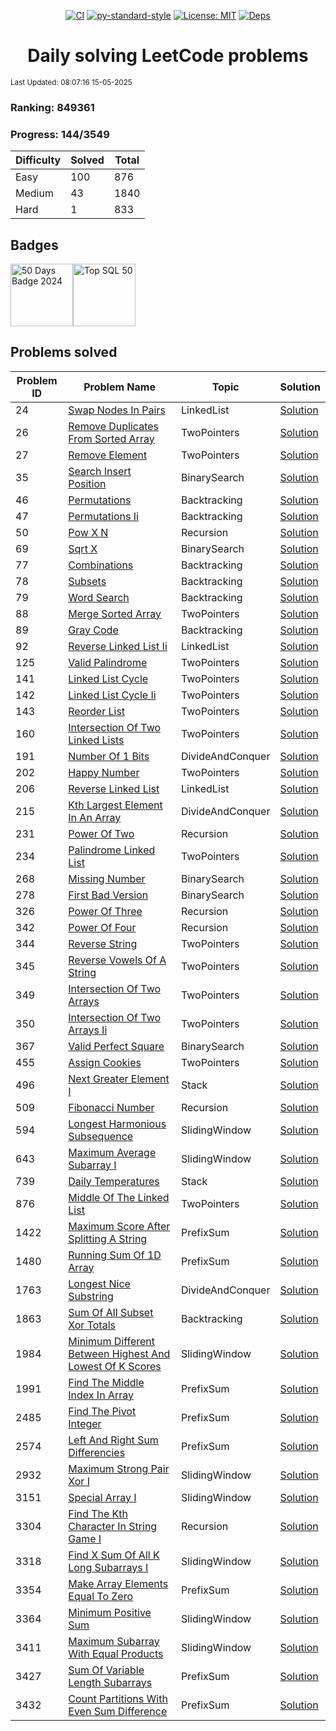 <div align="center">

[![CI](https://github.com/fastify/fastify/workflows/ci/badge.svg)](https://github.com/fastify/fastify/actions/workflows/ci.yml)
[![py-standard-style](https://img.shields.io/badge/code%20style-standard-brightgreen.svg?style=flat)](https://standardjs.com/)
[![License: MIT](https://cdn.prod.website-files.com/5e0f1144930a8bc8aace526c/65dd9eb5aaca434fac4f1c34_License-MIT-blue.svg)](/LICENSE)
[![Deps](https://cdn.prod.website-files.com/5e0f1144930a8bc8aace526c/65dd9eb5aaca434fac4f1c9e_Deps-Up--to--date-brightgreen.svg)]()

</div>

<div align="center">

# Daily solving LeetCode problems

</div>

<small>Last Updated: 08:07:16 15-05-2025</small>

### Ranking: 849361

### Progress: 144/3549

| Difficulty | Solved | Total |
|------------|--------|-------|
| Easy | 100 | 876 |
| Medium | 43 | 1840 |
| Hard | 1 | 833 |

## Badges

<img src="https://assets.leetcode.com/static_assets/marketing/2024-50-lg.png" style="width: 100px;" title="50 Days Badge 2024" /><img src="https://assets.leetcode.com/static_assets/others/Top_SQL_50.png" style="width: 100px;" title="Top SQL 50" />

## Problems solved

| Problem ID | Problem Name | Topic | Solution |
|------------|--------------|-------|------|
| 24 | [Swap Nodes In Pairs](https://leetcode.com/problems/swap-nodes-in-pairs) | LinkedList | [Solution](./solutions/LinkedList/24_swap_nodes_in_pairs.py) |
| 26 | [Remove Duplicates From Sorted Array](https://leetcode.com/problems/remove-duplicates-from-sorted-array) | TwoPointers | [Solution](./solutions/TwoPointers/26_remove_duplicates_from_sorted_array.py) |
| 27 | [Remove Element](https://leetcode.com/problems/remove-element) | TwoPointers | [Solution](./solutions/TwoPointers/27_remove_element.py) |
| 35 | [Search Insert Position](https://leetcode.com/problems/search-insert-position) | BinarySearch | [Solution](./solutions/BinarySearch/35_search_insert_position.py) |
| 46 | [Permutations](https://leetcode.com/problems/permutations) | Backtracking | [Solution](./solutions/Backtracking/46_permutations.py) |
| 47 | [Permutations Ii](https://leetcode.com/problems/permutations-ii) | Backtracking | [Solution](./solutions/Backtracking/47_permutations_ii.py) |
| 50 | [Pow X N](https://leetcode.com/problems/pow-x-n) | Recursion | [Solution](./solutions/Recursion/50_pow_x_n.py) |
| 69 | [Sqrt X](https://leetcode.com/problems/sqrt-x) | BinarySearch | [Solution](./solutions/BinarySearch/69_sqrt_x.py) |
| 77 | [Combinations](https://leetcode.com/problems/combinations) | Backtracking | [Solution](./solutions/Backtracking/77_combinations.py) |
| 78 | [Subsets](https://leetcode.com/problems/subsets) | Backtracking | [Solution](./solutions/Backtracking/78_subsets.py) |
| 79 | [Word Search](https://leetcode.com/problems/word-search) | Backtracking | [Solution](./solutions/Backtracking/79_word_search.py) |
| 88 | [Merge Sorted Array](https://leetcode.com/problems/merge-sorted-array) | TwoPointers | [Solution](./solutions/TwoPointers/88_merge_sorted_array.py) |
| 89 | [Gray Code](https://leetcode.com/problems/gray-code) | Backtracking | [Solution](./solutions/Backtracking/89_gray_code.py) |
| 92 | [Reverse Linked List Ii](https://leetcode.com/problems/reverse-linked-list-ii) | LinkedList | [Solution](./solutions/LinkedList/92_reverse_linked_list_ii.py) |
| 125 | [Valid Palindrome](https://leetcode.com/problems/valid-palindrome) | TwoPointers | [Solution](./solutions/TwoPointers/125_valid_palindrome.py) |
| 141 | [Linked List Cycle](https://leetcode.com/problems/linked-list-cycle) | TwoPointers | [Solution](./solutions/TwoPointers/141_linked_list_cycle.py) |
| 142 | [Linked List Cycle Ii](https://leetcode.com/problems/linked-list-cycle-ii) | TwoPointers | [Solution](./solutions/TwoPointers/142_linked_list_cycle_ii.py) |
| 143 | [Reorder List](https://leetcode.com/problems/reorder-list) | TwoPointers | [Solution](./solutions/TwoPointers/143_reorder_list.py) |
| 160 | [Intersection Of Two Linked Lists](https://leetcode.com/problems/intersection-of-two-linked-lists) | TwoPointers | [Solution](./solutions/TwoPointers/160_intersection_of_two_linked_lists.py) |
| 191 | [Number Of 1 Bits](https://leetcode.com/problems/number-of-1-bits) | DivideAndConquer | [Solution](./solutions/DivideAndConquer/191_number_of_1_bits.py) |
| 202 | [Happy Number](https://leetcode.com/problems/happy-number) | TwoPointers | [Solution](./solutions/TwoPointers/202_happy_number.py) |
| 206 | [Reverse Linked List](https://leetcode.com/problems/reverse-linked-list) | LinkedList | [Solution](./solutions/LinkedList/206_reverse_linked_list.py) |
| 215 | [Kth Largest Element In An Array](https://leetcode.com/problems/kth-largest-element-in-an-array) | DivideAndConquer | [Solution](./solutions/DivideAndConquer/215_kth_largest_element_in_an_array.py) |
| 231 | [Power Of Two](https://leetcode.com/problems/power-of-two) | Recursion | [Solution](./solutions/Recursion/231_power_of_two.py) |
| 234 | [Palindrome Linked List](https://leetcode.com/problems/palindrome-linked-list) | TwoPointers | [Solution](./solutions/TwoPointers/234_palindrome_linked_list.py) |
| 268 | [Missing Number](https://leetcode.com/problems/missing-number) | BinarySearch | [Solution](./solutions/BinarySearch/268_missing_number.py) |
| 278 | [First Bad Version](https://leetcode.com/problems/first-bad-version) | BinarySearch | [Solution](./solutions/BinarySearch/278_first_bad_version.py) |
| 326 | [Power Of Three](https://leetcode.com/problems/power-of-three) | Recursion | [Solution](./solutions/Recursion/326_power_of_three.py) |
| 342 | [Power Of Four](https://leetcode.com/problems/power-of-four) | Recursion | [Solution](./solutions/Recursion/342_power_of_four.py) |
| 344 | [Reverse String](https://leetcode.com/problems/reverse-string) | TwoPointers | [Solution](./solutions/TwoPointers/344_reverse_string.py) |
| 345 | [Reverse Vowels Of A String](https://leetcode.com/problems/reverse-vowels-of-a-string) | TwoPointers | [Solution](./solutions/TwoPointers/345_reverse_vowels_of_a_string.py) |
| 349 | [Intersection Of Two Arrays](https://leetcode.com/problems/intersection-of-two-arrays) | TwoPointers | [Solution](./solutions/TwoPointers/349_intersection_of_two_arrays.py) |
| 350 | [Intersection Of Two Arrays Ii](https://leetcode.com/problems/intersection-of-two-arrays-ii) | TwoPointers | [Solution](./solutions/TwoPointers/350_intersection_of_two_arrays_ii.py) |
| 367 | [Valid Perfect Square](https://leetcode.com/problems/valid-perfect-square) | BinarySearch | [Solution](./solutions/BinarySearch/367_valid_perfect_square.py) |
| 455 | [Assign Cookies](https://leetcode.com/problems/assign-cookies) | TwoPointers | [Solution](./solutions/TwoPointers/455_assign_cookies.py) |
| 496 | [Next Greater Element I](https://leetcode.com/problems/next-greater-element-i) | Stack | [Solution](./solutions/Stack/496_next_greater_element_i.py) |
| 509 | [Fibonacci Number](https://leetcode.com/problems/fibonacci-number) | Recursion | [Solution](./solutions/Recursion/509_fibonacci_number.py) |
| 594 | [Longest Harmonious Subsequence](https://leetcode.com/problems/longest-harmonious-subsequence) | SlidingWindow | [Solution](./solutions/SlidingWindow/594_longest_harmonious_subsequence.py) |
| 643 | [Maximum Average Subarray I](https://leetcode.com/problems/maximum-average-subarray-i) | SlidingWindow | [Solution](./solutions/SlidingWindow/643_maximum_average_subarray_i.py) |
| 739 | [Daily Temperatures](https://leetcode.com/problems/daily-temperatures) | Stack | [Solution](./solutions/Stack/739_daily_temperatures.py) |
| 876 | [Middle Of The Linked List](https://leetcode.com/problems/middle-of-the-linked-list) | TwoPointers | [Solution](./solutions/TwoPointers/876_middle_of_the_linked_list.py) |
| 1422 | [Maximum Score After Splitting A String](https://leetcode.com/problems/maximum-score-after-splitting-a-string) | PrefixSum | [Solution](./solutions/PrefixSum/1422_maximum_score_after_splitting_a_string.py) |
| 1480 | [Running Sum Of 1D Array](https://leetcode.com/problems/running-sum-of-1d-array) | PrefixSum | [Solution](./solutions/PrefixSum/1480_running_sum_of_1d_array.py) |
| 1763 | [Longest Nice Substring](https://leetcode.com/problems/longest-nice-substring) | DivideAndConquer | [Solution](./solutions/DivideAndConquer/1763_longest_nice_substring.py) |
| 1863 | [Sum Of All Subset Xor Totals](https://leetcode.com/problems/sum-of-all-subset-xor-totals) | Backtracking | [Solution](./solutions/Backtracking/1863_sum_of_all_subset_xor_totals.py) |
| 1984 | [Minimum Different Between Highest And Lowest Of K Scores](https://leetcode.com/problems/minimum-different-between-highest-and-lowest-of-k-scores) | SlidingWindow | [Solution](./solutions/SlidingWindow/1984_minimum_different_between_highest_and_lowest_of_k_scores.py) |
| 1991 | [Find The Middle Index In Array](https://leetcode.com/problems/find-the-middle-index-in-array) | PrefixSum | [Solution](./solutions/PrefixSum/1991_find_the_middle_index_in_array.py) |
| 2485 | [Find The Pivot Integer](https://leetcode.com/problems/find-the-pivot-integer) | PrefixSum | [Solution](./solutions/PrefixSum/2485_find_the_pivot_integer.py) |
| 2574 | [Left And Right Sum Differencies](https://leetcode.com/problems/left-and-right-sum-differencies) | PrefixSum | [Solution](./solutions/PrefixSum/2574_left_and_right_sum_differencies.py) |
| 2932 | [Maximum Strong Pair Xor I](https://leetcode.com/problems/maximum-strong-pair-xor-i) | SlidingWindow | [Solution](./solutions/SlidingWindow/2932_maximum_strong_pair_xor_i.py) |
| 3151 | [Special Array I](https://leetcode.com/problems/special-array-i) | SlidingWindow | [Solution](./solutions/SlidingWindow/3151_special_array_i.py) |
| 3304 | [Find The Kth Character In String Game I](https://leetcode.com/problems/find-the-kth-character-in-string-game-i) | Recursion | [Solution](./solutions/Recursion/3304_find_the_kth_character_in_string_game_i.py) |
| 3318 | [Find X Sum Of All K Long Subarrays I](https://leetcode.com/problems/find-x-sum-of-all-k-long-subarrays-i) | SlidingWindow | [Solution](./solutions/SlidingWindow/3318_find_x_sum_of_all_k_long_subarrays_i.py) |
| 3354 | [Make Array Elements Equal To Zero](https://leetcode.com/problems/make-array-elements-equal-to-zero) | PrefixSum | [Solution](./solutions/PrefixSum/3354_make_array_elements_equal_to_zero.py) |
| 3364 | [Minimum Positive Sum](https://leetcode.com/problems/minimum-positive-sum) | SlidingWindow | [Solution](./solutions/SlidingWindow/3364_minimum_positive_sum.py) |
| 3411 | [Maximum Subarray With Equal Products](https://leetcode.com/problems/maximum-subarray-with-equal-products) | SlidingWindow | [Solution](./solutions/SlidingWindow/3411_maximum_subarray_with_equal_products.py) |
| 3427 | [Sum Of Variable Length Subarrays](https://leetcode.com/problems/sum-of-variable-length-subarrays) | PrefixSum | [Solution](./solutions/PrefixSum/3427_sum_of_variable_length_subarrays.py) |
| 3432 | [Count Partitions With Even Sum Difference](https://leetcode.com/problems/count-partitions-with-even-sum-difference) | PrefixSum | [Solution](./solutions/PrefixSum/3432_count_partitions_with_even_sum_difference.py) |
